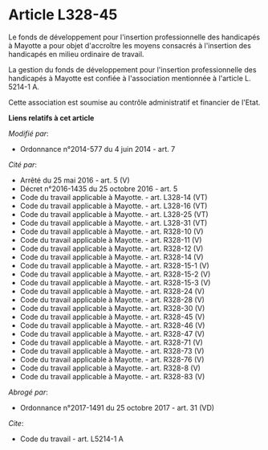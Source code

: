 # Article L328-45

Le fonds de développement pour l'insertion professionnelle des handicapés à Mayotte a pour objet d'accroître les moyens
consacrés à l'insertion des handicapés en milieu ordinaire de travail. 

La gestion du fonds de développement pour l'insertion professionnelle des handicapés à Mayotte est confiée à l'association
mentionnée à l'article L. 5214-1 A.

Cette association est soumise au contrôle administratif et financier de l'Etat.

**Liens relatifs à cet article**

_Modifié par_:

  - Ordonnance n°2014-577 du 4 juin 2014 - art. 7

_Cité par_:

  - Arrêté du 25 mai 2016 - art. 5 (V)
  - Décret n°2016-1435 du 25 octobre 2016 - art. 5
  - Code du travail applicable à Mayotte. - art. L328-14 (VT)
  - Code du travail applicable à Mayotte. - art. L328-16 (VT)
  - Code du travail applicable à Mayotte. - art. L328-25 (VT)
  - Code du travail applicable à Mayotte. - art. L328-31 (VT)
  - Code du travail applicable à Mayotte. - art. R328-10 (V)
  - Code du travail applicable à Mayotte. - art. R328-11 (V)
  - Code du travail applicable à Mayotte. - art. R328-12 (V)
  - Code du travail applicable à Mayotte. - art. R328-14 (V)
  - Code du travail applicable à Mayotte. - art. R328-15-1 (V)
  - Code du travail applicable à Mayotte. - art. R328-15-2 (V)
  - Code du travail applicable à Mayotte. - art. R328-15-3 (V)
  - Code du travail applicable à Mayotte. - art. R328-24 (V)
  - Code du travail applicable à Mayotte. - art. R328-28 (V)
  - Code du travail applicable à Mayotte. - art. R328-30 (V)
  - Code du travail applicable à Mayotte. - art. R328-45 (V)
  - Code du travail applicable à Mayotte. - art. R328-46 (V)
  - Code du travail applicable à Mayotte. - art. R328-47 (V)
  - Code du travail applicable à Mayotte. - art. R328-71 (V)
  - Code du travail applicable à Mayotte. - art. R328-73 (V)
  - Code du travail applicable à Mayotte. - art. R328-76 (V)
  - Code du travail applicable à Mayotte. - art. R328-8 (V)
  - Code du travail applicable à Mayotte. - art. R328-83 (V)

_Abrogé par_:

  - Ordonnance n°2017-1491 du 25 octobre 2017 - art. 31 (VD)

_Cite_:

  - Code du travail - art. L5214-1 A
